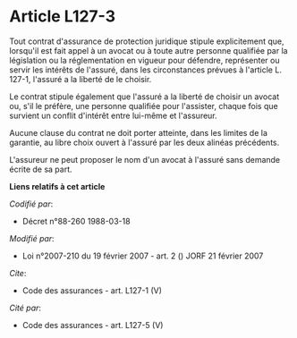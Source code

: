 # Article L127-3

Tout contrat d'assurance de protection juridique stipule explicitement que, lorsqu'il est fait appel à un avocat ou à toute
autre personne qualifiée par la législation ou la réglementation en vigueur pour défendre, représenter ou servir les intérêts
de l'assuré, dans les circonstances prévues à l'article L. 127-1, l'assuré a la liberté de le choisir.

Le contrat stipule également que l'assuré a la liberté de choisir un avocat ou, s'il le préfère, une personne qualifiée pour
l'assister, chaque fois que survient un conflit d'intérêt entre lui-même et l'assureur.

Aucune clause du contrat ne doit porter atteinte, dans les limites de la garantie, au libre choix ouvert à l'assuré par les
deux alinéas précédents.

L'assureur ne peut proposer le nom d'un avocat à l'assuré sans demande écrite de sa part.

**Liens relatifs à cet article**

_Codifié par_:

  - Décret n°88-260 1988-03-18

_Modifié par_:

  - Loi n°2007-210 du 19 février 2007 - art. 2 () JORF 21 février 2007

_Cite_:

  - Code des assurances - art. L127-1 (V)

_Cité par_:

  - Code des assurances - art. L127-5 (V)
